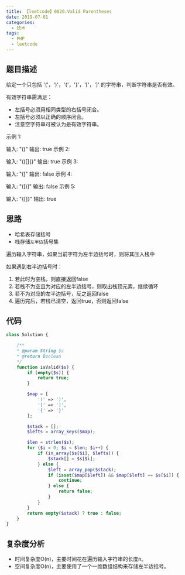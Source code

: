```yaml
---
title: 【leetcode】0020.Valid Parentheses
date: 2019-07-01
categories:
  - 技术
tags: 
  - PHP 
  - leetcode
---
```


## 题目描述

给定一个只包括 '('，')'，'{'，'}'，'['，']' 的字符串，判断字符串是否有效。

有效字符串需满足：

- 左括号必须用相同类型的右括号闭合。
- 左括号必须以正确的顺序闭合。
- 注意空字符串可被认为是有效字符串。

示例 1:

输入: "()"
输出: true
示例 2:

输入: "()[]{}"
输出: true
示例 3:

输入: "(]"
输出: false
示例 4:

输入: "([)]"
输出: false
示例 5:

输入: "{[]}"
输出: true

## 思路

- 哈希表存储括号
- 栈存储``左半边``括号集

遍历输入字符串，如果当前字符为左半边括号时，则将其压入栈中

如果遇到右半边括号时：

1. 若此时为空栈，则直接返回false
2. 若栈不为空且为对应的左半边括号，则取出栈顶元素，继续循环
3. 若不为对应的左半边括号，反之返回false
4. 遍历完后，若栈已清空，返回true，否则返回false

## 代码

```php
class Solution {

    /**
    * @param String $s
    * @return Boolean
    */
    function isValid($s) {
        if (empty($s)) {
            return true;
        }

        $map = [
            '(' => ')',
            '[' => ']',
            '{' => '}'
        ];

        $stack = [];
        $lefts = array_keys($map);

        $len = strlen($s);
        for ($i = 0; $i < $len; $i++) {
            if (in_array($s[$i], $lefts)) {
                $stack[] = $s[$i];
            } else {
                $left = array_pop($stack);
                if (isset($map[$left]) && $map[$left] == $s[$i]) {
                    continue;
                } else {
                    return false;
                }
            }
        }
        return empty($stack) ? true : false;
    }
}
```

## 复杂度分析

- 时间复杂度O(n)，主要时间花在遍历输入字符串的长度n。
- 空间复杂度O(n)，主要使用了一个一维数组结构来存储左半边括号。